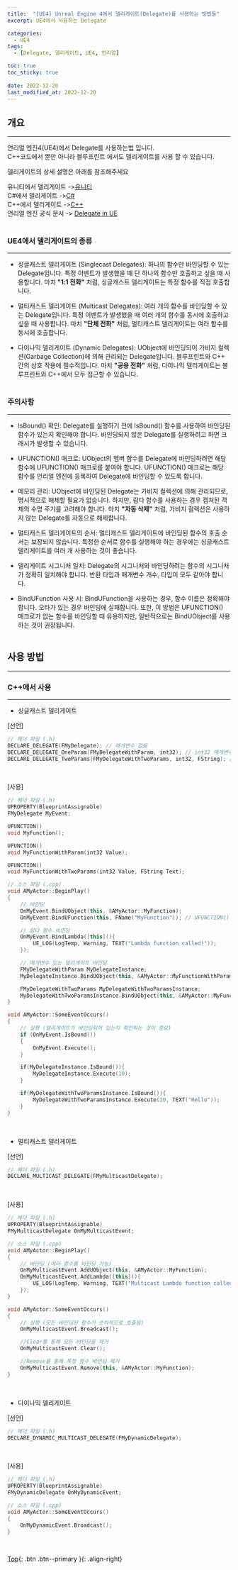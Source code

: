 ```yaml
---
title:  "[UE4] Unreal Engine 4에서 델리게이트(Delegate)를 사용하는 방법들"
excerpt: UE4에서 사용하는 Delegate

categories:
  - UE4
tags:
  - [Delegate, 델리게이트, UE4, 언리얼]

toc: true
toc_sticky: true
 
date: 2022-12-20
last_modified_at: 2022-12-20
---
```


## 개요
---
언리얼 엔진4(UE4)에서 Delegate를 사용하는법 입니다. <br>
C++코드에서 뿐만 아니라 블루프린트 에서도 델리게이트를 사용 할 수 있습니다.

델리게이트의 상세 설명은 아래를 참조해주세요<br>

유니티에서 델리게이트 ->[유니티](https://choiyoungchan.github.io/unity%20code/unity-delegate/)<br>
C#에서 델리게이트 ->[C#](https://choiyoungchan.github.io/c%20sharp/delegate/)<br>
C++에서 델리게이트 ->[C++](https://choiyoungchan.github.io/cpp/delegate/)<br>
언리얼 엔진 공식 문서 -> [Delegate in UE](https://dev.epicgames.com/documentation/ko-kr/unreal-engine/delegates-and-lamba-functions-in-unreal-engine?application_version=5.3)
<br><br>

### UE4에서 델리게이트의 종류
---
* 싱글캐스트 델리게이트 (Singlecast Delegates): 하나의 함수만 바인딩할 수 있는 Delegate입니다. 특정 이벤트가 발생했을 때 단 하나의 함수만 호출하고 싶을 때 사용합니다. 마치 **"1:1 전화"** 처럼, 싱글캐스트 델리게이트는 특정 함수를 직접 호출합니다.

* 멀티캐스트 델리게이트 (Multicast Delegates): 여러 개의 함수를 바인딩할 수 있는 Delegate입니다. 특정 이벤트가 발생했을 때 여러 개의 함수를 동시에 호출하고 싶을 때 사용합니다. 마치 **"단체 전화"** 처럼, 멀티캐스트 델리게이트는 여러 함수를 동시에 호출합니다.

* 다이나믹 델리게이트 (Dynamic Delegates): UObject에 바인딩되어 가비지 컬렉션(Garbage Collection)에 의해 관리되는 Delegate입니다. 블루프린트와 C++ 간의 상호 작용에 필수적입니다. 마치 **"공용 전화"** 처럼, 다이나믹 델리게이트는 블루프린트와 C++에서 모두 접근할 수 있습니다.
<br><br>

### 주의사항
---
* IsBound() 확인: Delegate를 실행하기 전에 IsBound() 함수를 사용하여 바인딩된 함수가 있는지 확인해야 합니다. 바인딩되지 않은 Delegate를 실행하려고 하면 크래시가 발생할 수 있습니다. 

* UFUNCTION() 매크로: UObject의 멤버 함수를 Delegate에 바인딩하려면 해당 함수에 UFUNCTION() 매크로를 붙여야 합니다. UFUNCTION() 매크로는 해당 함수를 언리얼 엔진에 등록하여 Delegate에 바인딩할 수 있도록 합니다.

* 메모리 관리: UObject에 바인딩된 Delegate는 가비지 컬렉션에 의해 관리되므로, 명시적으로 해제할 필요가 없습니다. 하지만, 람다 함수를 사용하는 경우 캡처된 객체의 수명 주기를 고려해야 합니다. 마치 **"자동 삭제"** 처럼, 가비지 컬렉션은 사용하지 않는 Delegate를 자동으로 해제합니다.

* 멀티캐스트 델리게이트의 순서: 멀티캐스트 델리게이트에 바인딩된 함수의 호출 순서는 보장되지 않습니다. 특정한 순서로 함수를 실행해야 하는 경우에는 싱글캐스트 델리게이트를 여러 개 사용하는 것이 좋습니다.

* 델리게이트 시그니처 일치: Delegate의 시그니처와 바인딩하려는 함수의 시그니처가 정확히 일치해야 합니다. 반환 타입과 매개변수 개수, 타입이 모두 같아야 합니다.

* BindUFunction 사용 시: BindUFunction을 사용하는 경우, 함수 이름은 정확해야 합니다. 오타가 있는 경우 바인딩에 실패합니다. 또한, 이 방법은 UFUNCTION() 매크로가 없는 함수를 바인딩할 때 유용하지만, 일반적으로는 BindUObject를 사용하는 것이 권장됩니다.
<br><br>

## 사용 방법
---
### C++에서 사용
---
* 싱글캐스트 델리게이트

[선언]
```C++
// 헤더 파일 (.h)
DECLARE_DELEGATE(FMyDelegate); // 매개변수 없음
DECLARE_DELEGATE_OneParam(FMyDelegateWithParam, int32); // int32 매개변수 하나
DECLARE_DELEGATE_TwoParams(FMyDelegateWithTwoParams, int32, FString); // int32, FString 매개변수 두 개
```
<br>

[사용]
```C++
// 헤더 파일 (.h)
UPROPERTY(BlueprintAssignable)
FMyDelegate MyEvent;

UFUNCTION()
void MyFunction();

UFUNCTION()
void MyFunctionWithParam(int32 Value);

UFUNCTION()
void MyFunctionWithTwoParams(int32 Value, FString Text);

// 소스 파일 (.cpp)
void AMyActor::BeginPlay()
{
    // 바인딩
    OnMyEvent.BindUObject(this, &AMyActor::MyFunction);
    OnMyEvent.BindUFunction(this, FName("MyFunction")); // UFUNCTION() 매크로가 없는 경우

    // 람다 함수 바인딩
    OnMyEvent.BindLambda([this](){
        UE_LOG(LogTemp, Warning, TEXT("Lambda function called!"));
    });

    // 매개변수 있는 델리게이트 바인딩
    FMyDelegateWithParam MyDelegateInstance;
    MyDelegateInstance.BindUObject(this, &AMyActor::MyFunctionWithParam);

    FMyDelegateWithTwoParams MyDelegateWithTwoParamsInstance;
    MyDelegateWithTwoParamsInstance.BindUObject(this, &AMyActor::MyFunctionWithTwoParams);
}

void AMyActor::SomeEventOccurs()
{
    // 실행 (델리게이트가 바인딩되어 있는지 확인하는 것이 중요)
    if (OnMyEvent.IsBound())
    {
        OnMyEvent.Execute();
    }

    if(MyDelegateInstance.IsBound()){
        MyDelegateInstance.Execute(10);
    }

    if(MyDelegateWithTwoParamsInstance.IsBound()){
        MyDelegateWithTwoParamsInstance.Execute(20, TEXT("Hello"));
    }
}
```
<br>

* 멀티캐스트 델리게이트

[선언]
```C++
// 헤더 파일 (.h)
DECLARE_MULTICAST_DELEGATE(FMyMulticastDelegate);
```
<br>

[사용]
```C++
// 헤더 파일 (.h)
UPROPERTY(BlueprintAssignable)
FMyMulticastDelegate OnMyMulticastEvent;

// 소스 파일 (.cpp)
void AMyActor::BeginPlay()
{
    // 바인딩 (여러 함수를 바인딩 가능)
    OnMyMulticastEvent.AddUObject(this, &AMyActor::MyFunction);
    OnMyMulticastEvent.AddLambda([this](){
        UE_LOG(LogTemp, Warning, TEXT("Multicast Lambda function called!"));
    });
}

void AMyActor::SomeEventOccurs()
{
    // 실행 (모든 바인딩된 함수가 순차적으로 호출됨)
    OnMyMulticastEvent.Broadcast();

    //Clear를 통해 모든 바인딩을 제거
    OnMyMulticastEvent.Clear();

    //Remove를 통해 특정 함수 바인딩 제거
    OnMyMulticastEvent.Remove(this, &AMyActor::MyFunction);
}
```
<br>

* 다이나믹 델리게이트

[선언]
```C++
// 헤더 파일 (.h)
DECLARE_DYNAMIC_MULTICAST_DELEGATE(FMyDynamicDelegate);
```
<br>

[사용]
```C++
// 헤더 파일 (.h)
UPROPERTY(BlueprintAssignable)
FMyDynamicDelegate OnMyDynamicEvent;

// 소스 파일 (.cpp)
void AMyActor::SomeEventOccurs()
{
    OnMyDynamicEvent.Broadcast();
}
```
<br>

[Top](#){: .btn .btn--primary }{: .align-right}